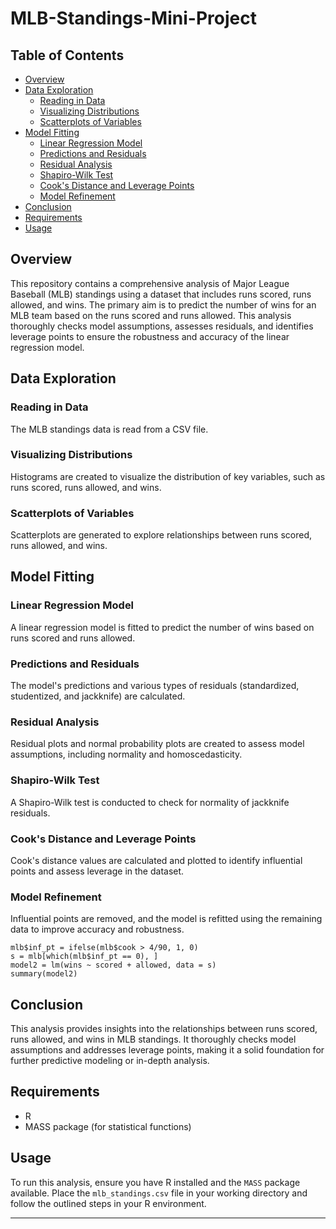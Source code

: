 # MLB-Standings-Mini-Project

## Table of Contents

- [Overview](#overview)
- [Data Exploration](#data-exploration)
  - [Reading in Data](#reading-in-data)
  - [Visualizing Distributions](#visualizing-distributions)
  - [Scatterplots of Variables](#scatterplots-of-variables)
- [Model Fitting](#model-fitting)
  - [Linear Regression Model](#linear-regression-model)
  - [Predictions and Residuals](#predictions-and-residuals)
  - [Residual Analysis](#residual-analysis)
  - [Shapiro-Wilk Test](#shapiro-wilk-test)
  - [Cook's Distance and Leverage Points](#cooks-distance-and-leverage-points)
  - [Model Refinement](#model-refinement)
- [Conclusion](#conclusion)
- [Requirements](#requirements)
- [Usage](#usage)

## Overview

This repository contains a comprehensive analysis of Major League Baseball (MLB) standings using a dataset that includes runs scored, runs allowed, and wins. The primary aim is to predict the number of wins for an MLB team based on the runs scored and runs allowed. This analysis thoroughly checks model assumptions, assesses residuals, and identifies leverage points to ensure the robustness and accuracy of the linear regression model.

## Data Exploration

### Reading in Data

The MLB standings data is read from a CSV file.

### Visualizing Distributions

Histograms are created to visualize the distribution of key variables, such as runs scored, runs allowed, and wins.

### Scatterplots of Variables

Scatterplots are generated to explore relationships between runs scored, runs allowed, and wins.

## Model Fitting

### Linear Regression Model

A linear regression model is fitted to predict the number of wins based on runs scored and runs allowed.

### Predictions and Residuals

The model's predictions and various types of residuals (standardized, studentized, and jackknife) are calculated.

### Residual Analysis

Residual plots and normal probability plots are created to assess model assumptions, including normality and homoscedasticity.

### Shapiro-Wilk Test

A Shapiro-Wilk test is conducted to check for normality of jackknife residuals.

### Cook's Distance and Leverage Points

Cook's distance values are calculated and plotted to identify influential points and assess leverage in the dataset.

### Model Refinement

Influential points are removed, and the model is refitted using the remaining data to improve accuracy and robustness.

```{r}
mlb$inf_pt = ifelse(mlb$cook > 4/90, 1, 0)
s = mlb[which(mlb$inf_pt == 0), ]
model2 = lm(wins ~ scored + allowed, data = s)
summary(model2)
```

## Conclusion

This analysis provides insights into the relationships between runs scored, runs allowed, and wins in MLB standings. It thoroughly checks model assumptions and addresses leverage points, making it a solid foundation for further predictive modeling or in-depth analysis.

## Requirements

- R
- MASS package (for statistical functions)

## Usage

To run this analysis, ensure you have R installed and the `MASS` package available. Place the `mlb_standings.csv` file in your working directory and follow the outlined steps in your R environment.

---
